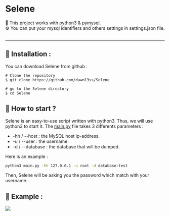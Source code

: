 # Selene

🐍 This project works with python3 & pymysql.   
⚙️ You can put your mysql identifiers and others settings in settings.json file.    
<br>
<hr>

## 📌 Installation :
You can download Selene from github :
```console
# Clone the repository
$ git clone https://github.com/dawnl3ss/Selene

# go to the Selene directory
$ cd Selene
```
## 📌 How to start ?  
Selene is an easy-to-use script written with python3. Thus, we will use python3 to start it.
The <a href="https://github.com/dawnl3ss/Selene/blob/main/main.py">main.py</a> file takes 3 differents parameters :
- -hh / --host : the MySQL host ip-address.
- -u / --user : the username.
- -d / --database : the database that will be dumped.  


Here is an example :
<br>

```bash
python3 main.py -hh 127.0.0.1 -u root -d database-test
```

Then, Selene will be asking you the password which match with your username.

## 📌 Example :
<img src="https://github.com/dawnl3ss/Selene/blob/main/img/example.png">
